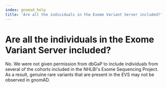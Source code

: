 ```yaml
---
index: gnomad_help
title: 'Are all the individuals in the Exome Variant Server included?'
---
```


# Are all the individuals in the Exome Variant Server included?

No. We were not given permission from dbGaP to include individuals from several of the cohorts included in the NHLBI's Exome Sequencing Project. As a result, genuine rare variants that are present in the EVS may not be observed in gnomAD.
